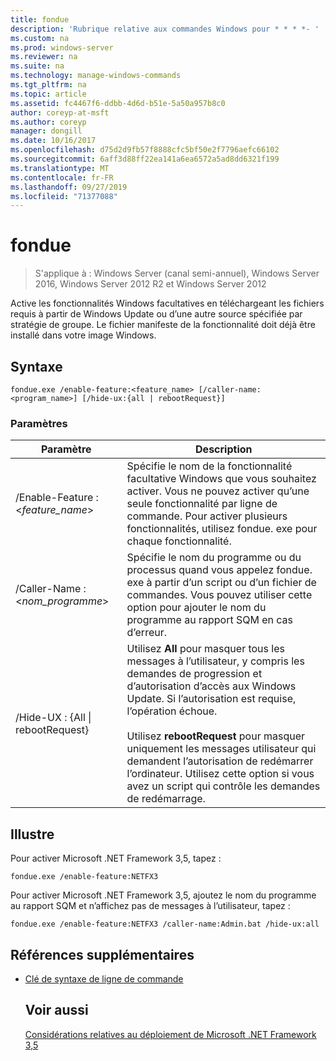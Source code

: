 ```yaml
---
title: fondue
description: 'Rubrique relative aux commandes Windows pour * * * *- '
ms.custom: na
ms.prod: windows-server
ms.reviewer: na
ms.suite: na
ms.technology: manage-windows-commands
ms.tgt_pltfrm: na
ms.topic: article
ms.assetid: fc4467f6-ddbb-4d6d-b51e-5a50a957b8c0
author: coreyp-at-msft
ms.author: coreyp
manager: dongill
ms.date: 10/16/2017
ms.openlocfilehash: d75d2d9fb57f8888cfc5bf50e2f7796aefc66102
ms.sourcegitcommit: 6aff3d88ff22ea141a6ea6572a5ad8dd6321f199
ms.translationtype: MT
ms.contentlocale: fr-FR
ms.lasthandoff: 09/27/2019
ms.locfileid: "71377088"
---
```

# <a name="fondue"></a>fondue

>S'applique à : Windows Server (canal semi-annuel), Windows Server 2016, Windows Server 2012 R2 et Windows Server 2012

Active les fonctionnalités Windows facultatives en téléchargeant les fichiers requis à partir de Windows Update ou d’une autre source spécifiée par stratégie de groupe. Le fichier manifeste de la fonctionnalité doit déjà être installé dans votre image Windows. 
## <a name="syntax"></a>Syntaxe
```
fondue.exe /enable-feature:<feature_name> [/caller-name:<program_name>] [/hide-ux:{all | rebootRequest}]
```
### <a name="parameters"></a>Paramètres

|              Paramètre              |                                                                                                                                                                     Description                                                                                                                                                                     |
|-------------------------------------|-----------------------------------------------------------------------------------------------------------------------------------------------------------------------------------------------------------------------------------------------------------------------------------------------------------------------------------------------------|
|  /Enable-Feature : <*feature_name*>   |                                                                               Spécifie le nom de la fonctionnalité facultative Windows que vous souhaitez activer. Vous ne pouvez activer qu’une seule fonctionnalité par ligne de commande. Pour activer plusieurs fonctionnalités, utilisez fondue. exe pour chaque fonctionnalité.                                                                                |
|    /Caller-Name : <*nom_programme*>    |                                                                                 Spécifie le nom du programme ou du processus quand vous appelez fondue. exe à partir d’un script ou d’un fichier de commandes. Vous pouvez utiliser cette option pour ajouter le nom du programme au rapport SQM en cas d’erreur.                                                                                 |
| /Hide-UX : {All &#124; rebootRequest} | Utilisez **All** pour masquer tous les messages à l’utilisateur, y compris les demandes de progression et d’autorisation d’accès aux Windows Update. Si l’autorisation est requise, l’opération échoue.<br /><br />Utilisez **rebootRequest** pour masquer uniquement les messages utilisateur qui demandent l’autorisation de redémarrer l’ordinateur. Utilisez cette option si vous avez un script qui contrôle les demandes de redémarrage. |

## <a name="BKMK_Examples"></a>Illustre
Pour activer Microsoft .NET Framework 3,5, tapez :
```
fondue.exe /enable-feature:NETFX3
```
Pour activer Microsoft .NET Framework 3,5, ajoutez le nom du programme au rapport SQM et n’affichez pas de messages à l’utilisateur, tapez :
```
fondue.exe /enable-feature:NETFX3 /caller-name:Admin.bat /hide-ux:all
```
## <a name="additional-references"></a>Références supplémentaires
- [Clé de syntaxe de ligne de commande](command-line-syntax-key.md)
  ## <a name="see-also"></a>Voir aussi
  [Considérations relatives au déploiement de Microsoft .NET Framework 3,5](https://go.microsoft.com/fwlink/?LinkId=248869)
